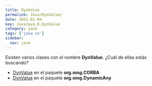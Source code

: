 ```yaml
---
title: DynValue
permalink: Java/DynValue/
date: 2021-01-04
key: JavaJava.D.DynValue
category: java
tags: ['java se']
sidebar: 
  nav: java
---
```


Existen varios clases con el nombre **DynValue**. ¿Cuál de ellas estás buscando?
<ul>
<li><a href="/Java/DynValue-org-omg-CORBA/">DynValue</a> en el paquete <strong>org.omg.CORBA</strong></li>
<li><a href="/Java/DynValue-org-omg-DynamicAny/">DynValue</a> en el paquete <strong>org.omg.DynamicAny</strong></li>
<ul>
